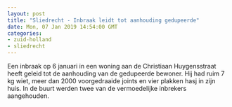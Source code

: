 ```yaml
---
layout: post
title: "Sliedrecht - Inbraak leidt tot aanhouding gedupeerde"
date: Mon, 07 Jan 2019 14:54:00 GMT
categories: 
- zuid-holland 
- sliedrecht 
---
```


Een inbraak op 6 januari in een woning aan de Christiaan Huygensstraat heeft geleid tot de aanhouding van de gedupeerde bewoner. Hij had ruim 7 kg wiet, meer dan 2000 voorgedraaide joints en vier plakken hasj in zijn huis. In de buurt werden twee van de vermoedelijke inbrekers aangehouden.
